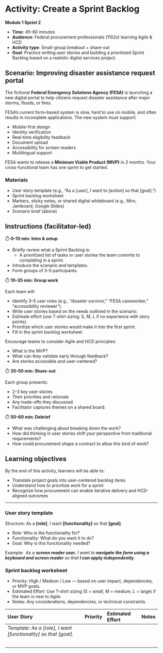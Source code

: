 # Activity: Create a Sprint Backlog
**Module 1 Sprint 2**

- **Time**: 45–60 minutes
- **Audience**: Federal procurement professionals (1102s) learning Agile & HCD
- **Activity type**: Small-group breakout + share-out
- **Goal**: Practice writing user stories and building a prioritized Sprint Backlog based on a realistic digital services project.

## Scenario: Improving disaster assistance request portal
The fictional **Federal Emergency Solutions Agency (FESA)** is launching a new digital portal to help citizens request disaster assistance after major storms, floods, or fires.

FESA’s current form-based system is slow, hard to use on mobile, and often results in incomplete applications. The new system must support:
- Mobile-first design
- Identity verification
- Real-time eligibility feedback
- Document upload
- Accessibility for screen readers
- Multilingual support

FESA wants to release a **Minimum Viable Product (MVP)** in 2 months. Your cross-functional team has one sprint to get started.

### Materials
- User story template (e.g., “As a [user], I want to [action] so that [goal].”)
- Sprint backlog worksheet
- Markers, sticky notes, or shared digital whiteboard (e.g., Miro, Jamboard, Google Slides)
- Scenario brief (above)

## Instructions (facilitator-led)
⏱️ **0–10 min: Intro & setup**
- Briefly review what a Sprint Backlog is:
    - A prioritized list of tasks or user stories the team commits to completing in a sprint.
- Introduce the scenario and templates.
- Form groups of 3–5 participants.

⏱️ **10–35 min: Group work**

Each team will:
- Identify 3–5 user roles (e.g., “disaster survivor,” “FESA caseworker,” “accessibility reviewer”).
- Write user stories based on the needs outlined in the scenario.
- Estimate effort (use T-shirt sizing: S, M, L if no experience with story points).
- Prioritize which user stories would make it into the first sprint.
- Fill in the sprint backlog worksheet.

Encourage teams to consider Agile and HCD principles:
- What is the MVP?
- What can they validate early through feedback?
- Are stories accessible and user-centered?

⏱️ **35–50 min: Share-out**

Each group presents:
- 2–3 key user stories
- Their priorities and rationale
- Any trade-offs they discussed
- Facilitator captures themes on a shared board.

⏱️ **50–60 min: Debrief**
- What was challenging about breaking down the work?
- How did thinking in user stories shift your perspective from traditional requirements?
- How could procurement shape a contract to allow this kind of work?

## Learning objectives
By the end of this activity, learners will be able to:
- Translate project goals into user-centered backlog items
- Understand how to prioritize work for a sprint
- Recognize how procurement can enable iterative delivery and HCD-aligned outcomes


___________________________________________


### User story template
Structure: As a **[role]**, I want **[functionality]** so that **[goal]**.
- Role: Who is the functionality for?
- Functionality: What do you want it to do?
- Goal: Why is this functionality needed?

Example: 
_As a **screen reader user**, I want to **navigate the form using a keyboard and screen reader** so that **I can apply independently**._

### Sprint backlog worksheet
- Priority: High / Medium / Low — based on user impact, dependencies, or MVP goals.
- Estimated Effort: Use T-shirt sizing (S = small, M = medium, L = large) if the team is new to Agile.
- Notes: Any considerations, dependencies, or technical constraints.

| User Story | Priority | Estimated Effort | Notes
| :---- | :---- | :---- | :---- |
| _Template: As a [role], I want [functionality] so that [goal]._ | |  | |  | |  |
|  | |  | |  | |  |
|  | |  | |  | |  |
|  | |  | |  | |  |
|  | |  | |  | |  |
|  | |  | |  | |  |

